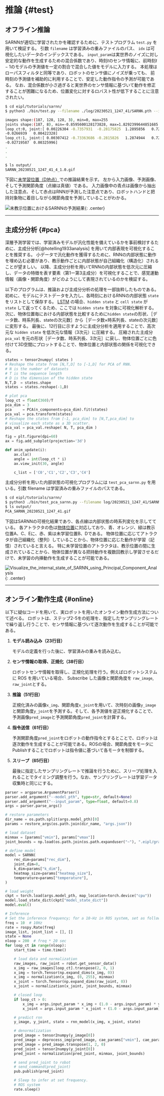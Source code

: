 # 推論 {#test}
<!-- #################################################################################################### -->
## オフライン推論 
SARNNが適切に学習されたかを確認するために、テストプログラム `test.py` を用いて検証する。
引数 `filename` は学習済みの重みファイルのパス、 `idx` は可視化したいデータのインデックスである。
`input_param`は実世界のノイズに対し安定的な動作を生成するための混合係数であり、時刻$t$のセンサ情報に、前時刻$t-1$のモデルの予測値を一定の割合で混合した値をモデルに入力する。
本処理はローパスフィルタと同等であり、ロボットのセンサ値にノイズが乗っても、 前時刻の予測値を補助的に利用することで、安定した動作指令の予測が可能である。
なお、混合係数が小さ過ぎると実世界のセンサ情報に基づいて動作を修正することが困難になるため、位置変化に対するロバスト性が低下することに注意されたい。


```bash
$ cd eipl/tutorials/sarnn/
$ python3 ./bin/test.py --filename ./log/20230521_1247_41/SARNN.pth --idx 4 --input_param 1.0

images shape:(187, 128, 128, 3), min=0, max=255
joints shape:(187, 8), min=-0.8595600128173828, max=1.8292399644851685
loop_ct:0, joint:[ 0.00226304 -0.7357931  -0.28175825  1.2895856   0.7252841   0.14539993
-0.0266939   0.00422328]
loop_ct:1, joint:[ 0.00307412 -0.73363686 -0.2815826   1.2874944   0.72176594  0.1542334
-0.02719587  0.00325996]
.
.
.

$ ls output/
SARNN_20230521_1247_41_4_1.0.gif
```

下図に[未学習位置（D地点）](../teach/overview.md#task)での推論結果を示す。
左から入力画像、予測画像、そして予測関節角度（点線は真値）である。
入力画像中の青点は画像から抽出した注意点、そして赤点はRNNが予測した注意点であり、ロボットハンドと把持対象物に着目しながら関節角度を予測していることがわかる。

![未教示位置におけるSARNNの予測結果](img/sarnn-rt_4.webp){: .center}



<!-- #################################################################################################### -->
----
## 主成分分析 {#pca}
深層予測学習では、学習済みモデルが汎化性能を備えているかを事前検討するために、主成分分析[@hotelling1933analysis] を用いて内部表現を可視化することを推奨する。
小データで汎化動作を獲得するために、RNNの内部状態に動作を埋め込む必要があり、教示動作ごとに内部状態が自己組織化（構造化）されることが望ましい。
以降、主成分分析を用いてRNNの内部状態を低次元に圧縮し、データの特徴を表す要素（第1ー第3主成分）を可視化することで、感覚運動情報（画像・関節角度）がどのようにして表現されているのかを検証する。

以下のプログラムは、推論および主成分分析の処理を一部抜粋したものである。
初めに、モデルにテストデータを入力し、各時刻におけるRNNの内部状態 `state` をリストとして保存する。
[LSTM](https://pytorch.org/docs/stable/generated/torch.nn.LSTM.html) の場合、`hidden state` と `cell state` が `state` して返ってくるため、ここでは `hidden state` を対象に可視化解析する。
次に、物体位置毎における内部状態を比較するために`hidden state`の形状、［データ数、時系列長、stateの次元数］から［データ数×時系列長、stateの次元数］に変形する。
最後に、12行目に示すように主成分分析を適用することで、高次元な `hidden state` を低次元な情報（3次元）に圧縮する。
圧縮された主成分 `pca_val` を元の形状［データ数、時系列長、3次元］に戻し、物体位置ごとに色付けて3D空間にプロットすることで、物体位置と内部状態の関係を可視化できる。

```python title="<a href=https://github.com/ogata-lab/eipl/blob/master/eipl/tutorials/airec/sarnn/bin/test_pca_sarnn.py>[SOURCE] test_pca_rnn.py</a>" linenums="1" hl_lines="12"
states = tensor2numpy( states )
# Reshape the state from [N,T,D] to [-1,D] for PCA of RNN.
# N is the number of datasets
# T is the sequence length
# D is the dimension of the hidden state
N,T,D  = states.shape
states = states.reshape(-1,D)

# plot pca
loop_ct = float(360)/T
pca_dim = 3
pca     = PCA(n_components=pca_dim).fit(states)
pca_val = pca.transform(states)
# Reshape the states from [-1, pca_dim] to [N,T,pca_dim] to
# visualize each state as a 3D scatter.
pca_val = pca_val.reshape( N, T, pca_dim )

fig = plt.figure(dpi=60)
ax = fig.add_subplot(projection='3d')

def anim_update(i):
    ax.cla()
    angle = int(loop_ct * i)
    ax.view_init(30, angle)

    c_list = ['C0','C1','C2','C3','C4']
```



主成分分析を用いた内部状態の可視化プログラムには `test_pca_sarnn.py` を用いる。引数 filename は学習済みの重みファイルのパスである。

```bash
$ cd eipl/tutorials/sarnn/
$ python3 ./bin/test_pca_sarnn.py --filename log/20230521_1247_41/SARNN.pth
$ ls output/
PCA_SARNN_20230521_1247_41.gif
```

下図はSARNNの可視化結果であり、各点線は内部状態の時系列変化を示してている。
各アトラクタの色は[物体位置](../teach/overview.md#task)に対応しており、青、オレンジ、緑は教示位置A、C、Eに、赤、紫は未学習位置B、Dである。
物体位置に応じてアトラクタが自己組織化（整列）していることから、物体位置に応じた動作が学習（記憶）されていると言える。
特に未学習位置のアトラクタは、教示位置の間に生成されていることから、物体位置が異なる把持動作を複数回教示し学習させるだけで、未学習の内挿動作を生成することが可能である。


![Visualize_the_internal_state_of_SARNN_using_Principal_Component_Analysis](img/sarnn_pca.webp){: .center}



<!-- #################################################################################################### -->
----
## オンライン動作生成 {#online}
以下に疑似コードを用いて、実ロボットを用いたオンライン動作生成方法について述べる。
ロボットは、ステップ2-5をの処理を、指定したサンプリングレートで繰り返し行うことで、センサ情報に基づいて逐次動作を生成することが可能である。

1. **モデル読み込み（23行目）**

    モデルの定義を行った後に、学習済みの重みを読み込む。

2. **センサ情報の取得、正規化（38行目）**

    ロボットセンサ情報を取得し、正規化処理を行う。例えばロボットシステムに ROS を用いている場合、 Subscribe した画像と関節角度を `raw_image`, `raw_joint`とする。 

3. **推論（51行目）**

    正規化済みの画像`x_img`、関節角度`x_joint`を用いて、次時刻の画像`y_image`と関節角度`y_joint`を予測する。そして、各予測値を逆正規化することで、予測画像`pred_image`と予測関節角度`pred_joint`を計算する。
    

4. **指令送信（61行目）**

    予測関節角度`pred_joint`をロボットの動作指令とするとことで、ロボットは逐次動作を生成することが可能である。ROSの場合、関節角度をモータにPublishすることでロボットは指令値に基づいて各モータを制御する。


5. **スリープ（65行目）**

    最後に指定したサンプリングレートで推論を行うために、スリープ処理を入れることでタイミング調整を行う。なお、サンプリングレートは学習データ収集時と同じにする。


```python title="online.py" linenums="1" hl_lines="23-26 38-44 51-52 61-63 65-67"
parser = argparse.ArgumentParser()
parser.add_argument("--model_pth", type=str, default=None)
parser.add_argument("--input_param", type=float, default=0.8)
args = parser.parse_args()

# restore parameters
dir_name = os.path.split(args.model_pth)[0]
params = restore_args(os.path.join(dir_name, "args.json"))

# load dataset
minmax = [params["vmin"], params["vmax"]]
joint_bounds = np.load(os.path.join(os.path.expanduser("~"), ".eipl/grasp_bottle/joint_bounds.npy"))

# define model
model = SARNN(
    rec_dim=params["rec_dim"],
    joint_dim=8,
    k_dim=params["k_dim"],
    heatmap_size=params["heatmap_size"],
    temperature=params["temperature"],
)

# load weight
ckpt = torch.load(args.model_pth, map_location=torch.device("cpu"))
model.load_state_dict(ckpt["model_state_dict"])
model.eval()

# Inference
# Set the inference frequency; for a 10-Hz in ROS system, set as follows.
freq = 10  # 10Hz
rate = rospy.Rate(freq)
image_list, joint_list = [], []
state = None
nloop = 200  # freq * 20 sec
for loop_ct in range(nloop):
    start_time = time.time()

    # load data and normalization
    raw_images, raw_joint = robot.get_sensor_data()
    x_img = raw_images[loop_ct].transpose(2, 0, 1)
    x_img = torch.Tensor(np.expand_dims(x_img, 0))
    x_img = normalization(x_img, (0, 255), minmax)
    x_joint = torch.Tensor(np.expand_dims(raw_joint, 0))
    x_joint = normalization(x_joint, joint_bounds, minmax)

    # closed loop
    if loop_ct > 0:
        x_img = args.input_param * x_img + (1.0 - args.input_param) * y_image
        x_joint = args.input_param * x_joint + (1.0 - args.input_param) * y_joint

    # predict rnn
    y_image, y_joint, state = rnn_model(x_img, x_joint, state)

    # denormalization
    pred_image = tensor2numpy(y_image[0])
    pred_image = deprocess_img(pred_image, cae_params["vmin"], cae_params["vmax"])
    pred_image = pred_image.transpose(1, 2, 0)
    pred_joint = tensor2numpy(y_joint[0])
    pred_joint = normalization(pred_joint, minmax, joint_bounds)

    # send pred_joint to robot
    # send_command(pred_joint)
    pub.publish(pred_joint)

    # Sleep to infer at set frequency.
    # ROS system
    rate.sleep()
```
